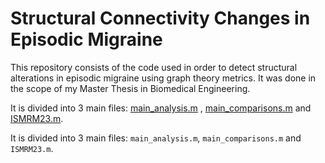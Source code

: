 # Structural Connectivity Changes in Episodic Migraine

This repository consists of the code used in order to detect structural alterations in episodic migraine using graph theory metrics. It was done in the scope of my Master Thesis in Biomedical Engineering.

It is divided into 3 main files: [main_analysis.m](https://github.com/anamatoso/structural-connectivity-migraine/blob/main/matlab_scripts/main_analysis.m) , [main_comparisons.m](https://github.com/anamatoso/structural-connectivity-migraine/blob/main/matlab_scripts/main_comparisons.m) and [ISMRM23.m](https://github.com/anamatoso/structural-connectivity-migraine/blob/main/matlab_scripts/ISMRM23.m).

It is divided into 3 main files: `main_analysis.m`, `main_comparisons.m` and `ISMRM23.m`.
